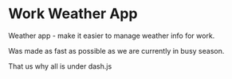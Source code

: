 # Work Weather App

Weather app - make it easier to manage weather info for work.

Was made as fast as possible as we are currently in busy season. 

That us why all is under dash.js 